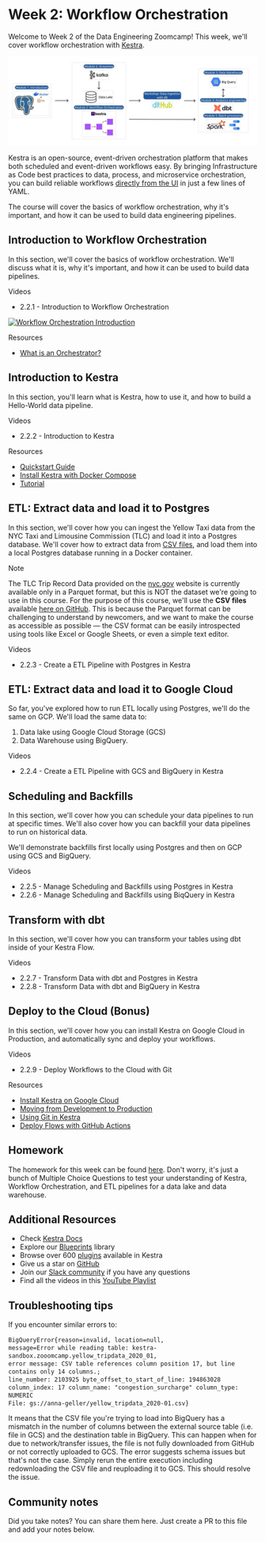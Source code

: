 # Week 2: Workflow Orchestration

Welcome to Week 2 of the Data Engineering Zoomcamp! This week, we'll cover workflow orchestration with [Kestra](https://go.kestra.io/de-zoomcamp/github).

![zoomcamp.jpeg](02-workflow-orchestration/zoomcamp.jpeg)

Kestra is an open-source, event-driven orchestration platform that makes both scheduled and event-driven workflows easy. By bringing Infrastructure as Code best practices to data, process, and microservice orchestration, you can build reliable workflows [directly from the UI](https://go.kestra.io/de-zoomcamp/quickstart) in just a few lines of YAML.

The course will cover the basics of workflow orchestration, why it's important, and how it can be used to build data engineering pipelines. 

## Introduction to Workflow Orchestration

In this section, we'll cover the basics of workflow orchestration. We'll discuss what it is, why it's important, and how it can be used to build data pipelines.

Videos
- 2.2.1 - Introduction to Workflow Orchestration

[![Workflow Orchestration Introduction](https://markdown-videos-api.jorgenkh.no/url?url=https%3A%2F%2Fyoutu.be%2FNp6QmmcgLCs)](https://youtu.be/Np6QmmcgLCs)


Resources
- [What is an Orchestrator?](https://go.kestra.io/de-zoomcamp/what-is-an-orchestrator)

## Introduction to Kestra

In this section, you'll learn what is Kestra, how to use it, and how to build a Hello-World data pipeline.

Videos

- 2.2.2 - Introduction to Kestra

Resources
- [Quickstart Guide](https://go.kestra.io/de-zoomcamp/quickstart)
- [Install Kestra with Docker Compose](https://go.kestra.io/de-zoomcamp/docker-compose)
- [Tutorial](https://go.kestra.io/de-zoomcamp/tutorial)

## ETL: Extract data and load it to Postgres

In this section, we'll cover how you can ingest the Yellow Taxi data from the NYC Taxi and Limousine Commission (TLC) and load it into a Postgres database. We'll cover how to extract data from [CSV files](https://github.com/DataTalksClub/nyc-tlc-data/releases), and load them into a local Postgres database running in a Docker container.

> [!NOTE]  
> The TLC Trip Record Data provided on the [nyc.gov](https://www.nyc.gov/site/tlc/about/tlc-trip-record-data.page) website is currently available only in a Parquet format, but this is NOT the dataset we're going to use in this course. For the purpose of this course, we'll use the **CSV files** available [here on GitHub](https://github.com/DataTalksClub/nyc-tlc-data/releases). This is because the Parquet format can be challenging to understand by newcomers, and we want to make the course as accessible as possible — the CSV format can be easily introspected using tools like Excel or Google Sheets, or even a simple text editor.

Videos

- 2.2.3 - Create a ETL Pipeline with Postgres in Kestra

## ETL: Extract data and load it to Google Cloud

So far, you've explored how to run ETL locally using Postgres, we'll do the same on GCP. We'll load the same data to:
1. Data lake using Google Cloud Storage (GCS) 
2. Data Warehouse using BigQuery.

Videos

- 2.2.4 - Create a ETL Pipeline with GCS and BigQuery in Kestra

## Scheduling and Backfills

In this section, we'll cover how you can schedule your data pipelines to run at specific times. We'll also cover how you can backfill your data pipelines to run on historical data.

We'll demonstrate backfills first locally using Postgres and then on GCP using GCS and BigQuery.

Videos

- 2.2.5 - Manage Scheduling and Backfills using Postgres in Kestra
- 2.2.6 - Manage Scheduling and Backfills using BiqQuery in Kestra

## Transform with dbt

In this section, we'll cover how you can transform your tables using dbt inside of your Kestra Flow.

Videos

- 2.2.7 - Transform Data with dbt and Postgres in Kestra
- 2.2.8 - Transform Data with dbt and BigQuery in Kestra

## Deploy to the Cloud (Bonus)

In this section, we'll cover how you can install Kestra on Google Cloud in Production, and automatically sync and deploy your workflows.

Videos

- 2.2.9 - Deploy Workflows to the Cloud with Git

Resources

- [Install Kestra on Google Cloud](https://go.kestra.io/de-zoomcamp/gcp-install)
- [Moving from Development to Production](https://go.kestra.io/de-zoomcamp/dev-to-prod)
- [Using Git in Kestra](https://go.kestra.io/de-zoomcamp/git)
- [Deploy Flows with GitHub Actions](https://go.kestra.io/de-zoomcamp/deploy-github-actions)

## Homework 

The homework for this week can be found [here](./02-workflow-orchestration/homework.md). Don't worry, it's just a bunch of Multiple Choice Questions to test your understanding of Kestra, Workflow Orchestration, and ETL pipelines for a data lake and data warehouse.

## Additional Resources

- Check [Kestra Docs](https://go.kestra.io/de-zoomcamp/docs)
- Explore our [Blueprints](https://go.kestra.io/de-zoomcamp/blueprints) library
- Browse over 600 [plugins](https://go.kestra.io/de-zoomcamp/plugins) available in Kestra
- Give us a star on [GitHub](https://go.kestra.io/de-zoomcamp/github)
- Join our [Slack community](https://go.kestra.io/de-zoomcamp/slack) if you have any questions
- Find all the videos in this [YouTube Playlist](https://go.kestra.io/de-zoomcamp/yt-playlist)

## Troubleshooting tips

If you encounter similar errors to:

```
BigQueryError{reason=invalid, location=null, 
message=Error while reading table: kestra-sandbox.zooomcamp.yellow_tripdata_2020_01, 
error message: CSV table references column position 17, but line contains only 14 columns.; 
line_number: 2103925 byte_offset_to_start_of_line: 194863028 
column_index: 17 column_name: "congestion_surcharge" column_type: NUMERIC 
File: gs://anna-geller/yellow_tripdata_2020-01.csv}
```

It means that the CSV file you're trying to load into BigQuery has a mismatch in the number of columns between the external source table (i.e. file in GCS) and the destination table in BigQuery. This can happen when for due to network/transfer issues, the file is not fully downloaded from GitHub or not correctly uploaded to GCS. The error suggests schema issues but that's not the case. Simply rerun the entire execution including redownloading the CSV file and reuploading it to GCS. This should resolve the issue.

## Community notes

Did you take notes? You can share them here. Just create a PR to this file and add your notes below.

